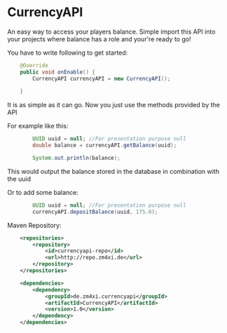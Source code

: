 # CurrencyAPI

An easy way to access your players balance. Simple import this API into your projects where balance has a role and your're ready to go!

You have to write following to get started:

```java
    @Override
    public void onEnable() {
        CurrencyAPI currencyAPI = new CurrencyAPI();
    
    }
```
    
It is as simple as it can go. Now you just use the methods provided by the API

For example like this:

```java
        UUID uuid = null; //For presentation purpose null
        double balance = currencyAPI.getBalance(uuid);

        System.out.println(balance);
```
This would output the balance stored in the database in combination with the uuid

Or to add some balance:

```java
        UUID uuid = null; //For presentation purpose null
        currencyAPI.depositBalance(uuid, 175.0);
```

Maven Repository:
        
```xml
    <repositories>
        <repository>
            <id>currencyapi-repo</id>
            <url>http://repo.zm4xi.de</url>
        </repository>
    </repositories>

    <dependencies>
        <dependency>
            <groupId>de.zm4xi.currencyapi</groupId>
            <artifactId>CurrencyAPI</artifactId>
            <version>1.0</version>
        </dependency>
    </dependencies>
```
